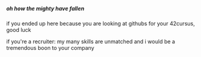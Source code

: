 ##### oh how the mighty have fallen
if you ended up here because you are looking at githubs for your 42cursus, good luck

if you're a recruiter: my many skills are unmatched and i would be a tremendous boon to your company

<!---
Moustachestache/Moustachestache is a ✨ special ✨ repository because its `README.md` (this file) appears on your GitHub profile.
You can click the Preview link to take a look at your changes.
--->
